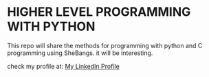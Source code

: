 # HIGHER LEVEL PROGRAMMING WITH PYTHON
This repo will share the methods for programming with python and C programming using SheBangs. it will be interesting.

check my profile at: <a href="https://www.linkedin.com/in/frehiwot-hagos-244a7513a/"> My LinkedIn Profile </a>
